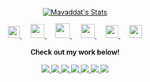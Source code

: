 <p align="center">
  <a href="https://github.com/mavaddat" class="rich-diff-level-one">
    <img src="https://github-readme-stats.vercel.app/api?username=mavaddat&title_color=333&text_color=777" alt="Mavaddat's Stats" >
  </a>
</p>

<p align="center">
  <a href="https://dev.to/mavaddat">
    <img src="https://camo.githubusercontent.com/6bc5e62e0bf5e21ab8054b731540529bbc8e01b3/68747470733a2f2f6432666c746978307632653073622e636c6f756466726f6e742e6e65742f6465762d62616467652e737667" width="24px"/>
  </a>
  &emsp;
  <a href= "https://instagram.com/mavaddatj" alt="Instagram">
    <img src="https://img.icons8.com/ios-glyphs/256/000000/instagram-new.svg" width="28px"/>
  </a>
  &emsp;
  <a href="https://www.buymeacoffee.com/mavaddat" alt="Feed my addiction">
    <img src="https://img.icons8.com/ios-glyphs/256/000000/coffee.png" width="30px"/>
  </a> 
  &emsp;
  <a href="https://www.mavaddat.ca" alt="My personal website">
    <img src="https://img.icons8.com/material/256/000000/globe--v1.png" width="28px"/>
  </a>
  &emsp;
  <a href="https://linkedin.com/in/mavaddat" alt="LinkedIn">
    <img src="https://img.icons8.com/ios-filled/256/000000/linkedin.svg" width="26px"/>
  </a>
  &emsp;
  <a href="https://discord.gg/KzzTBbr" alt="Discord Server">
    <img src="https://img.icons8.com/ios-filled/256/000000/discord-logo.png" width="26px"/>
  </a>
  <br><br>
  <strong>Check out my work below!</strong>
  <br><br>
  <a href="https://stackoverflow.com/users/1757756/mavaddat-javid">
    <img src="https://img.shields.io/stackexchange/stackoverflow/r/1757756">
  </a>
  <a href="https://security.stackexchange.com/users/32048/mavaddat-javid">
    <img src="https://img.shields.io/stackexchange/security/r/32048">
  </a>
  <a href="https://badges.mavaddat.dev">
    <img src="https://img.shields.io/badge/visits/mavaddat/mavaddat?style=flat-square&color=black&logo=github">
  </a>
  <a href="https://badges.mavaddat.dev">
    <img src="https://img.shields.io/badge/years/mavaddat?style=flat-square&color=black&logo=github">
  </a>
  <a href="https://badges.mavaddat.dev">
    <img src="https://img.shields.io/badge/repos/mavaddat?style=flat-square&color=black&logo=github">
  </a>
  <a href="https://badges.mavaddat.dev">
    <img src="https://img.shields.io/badge/gists/mavaddat?style=flat-square&color=black&logo=github">
  </a>
  <a href="https://badges.mavaddat.dev">
    <img src="https://img.shields.io/badge/commits/monthly/mavaddat?style=flat-square&color=black&logo=github">
  </a>
</p>
